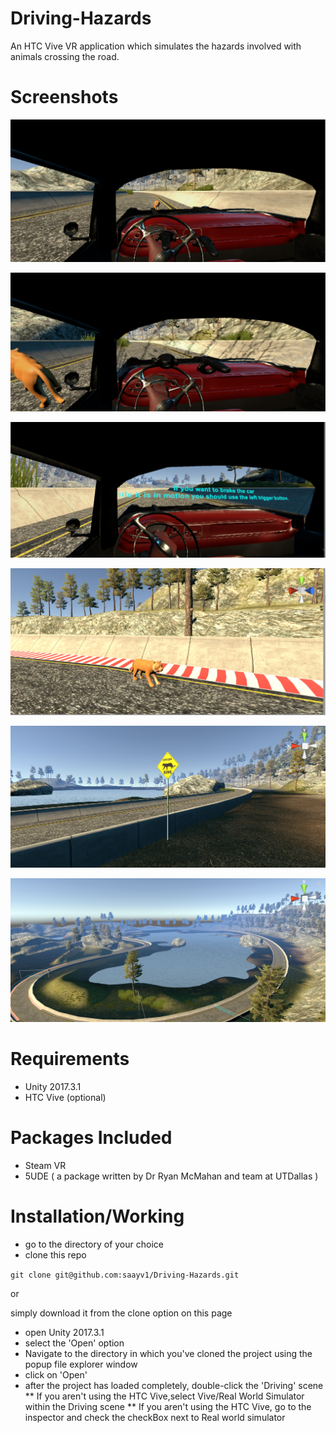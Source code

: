 # Driving-Hazards
An HTC Vive VR application which simulates the hazards involved with animals crossing the road.

# Screenshots
![alt text](https://raw.githubusercontent.com/saayv1/Driving-Hazards/master/drivingHazardsImages/dh1.png)

![alt text](https://raw.githubusercontent.com/saayv1/Driving-Hazards/master/drivingHazardsImages/dh2.png)


![alt text](https://raw.githubusercontent.com/saayv1/Driving-Hazards/master/drivingHazardsImages/dh3.png)


![alt text](https://raw.githubusercontent.com/saayv1/Driving-Hazards/master/drivingHazardsImages/dh4.png)


![alt text](https://raw.githubusercontent.com/saayv1/Driving-Hazards/master/drivingHazardsImages/dh5.png)

![alt text](https://raw.githubusercontent.com/saayv1/Driving-Hazards/master/drivingHazardsImages/dh6.png)



# Requirements

* Unity 2017.3.1
* HTC Vive (optional)

# Packages Included

* Steam VR
* 5UDE ( a package written by Dr Ryan McMahan and team at UTDallas )

# Installation/Working

* go to the directory of your choice
* clone this repo

`git clone git@github.com:saayv1/Driving-Hazards.git`

or 

simply download it from the clone option on this page

* open Unity 2017.3.1
* select the 'Open' option
* Navigate to the directory in which you've cloned the project using the popup file explorer window
* click on 'Open'
* after the project has loaded completely, double-click the 'Driving' scene
** If you aren't using the HTC Vive,select Vive/Real World Simulator within the Driving scene
** If you aren't using the HTC Vive, go to the inspector and check the checkBox next to Real world simulator 


